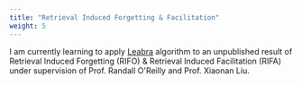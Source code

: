 ```yaml
---
title: "Retrieval Induced Forgetting & Facilitation"
weight: 5
---
```


I am currently learning to apply [Leabra](https://en.wikipedia.org/wiki/Leabra) algorithm to an unpublished result of Retrieval Induced Forgetting (RIFO) & Retrieval Induced Facilitation (RIFA) under supervision of Prof. Randall O'Reilly and Prof. Xiaonan Liu.